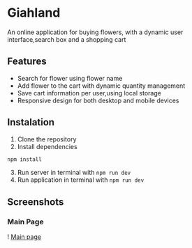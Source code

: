 # Giahland
An online application for buying flowers, with a dynamic user interface,search box and a shopping cart

## Features
- Search for flower using flower name
- Add flower to the cart with dynamic quantity management
- Save cart information per user,using local storage
- Responsive design for both desktop and mobile devices

## Instalation
1. Clone the repository
2. Install dependencies 
```bash 
npm install
```
3. Run server in terminal with `npm run dev`
4. Run application in terminal with `npm run dev`

## Screenshots
### Main Page
! [Main page](./images/screenshot/Mainpage.png)

